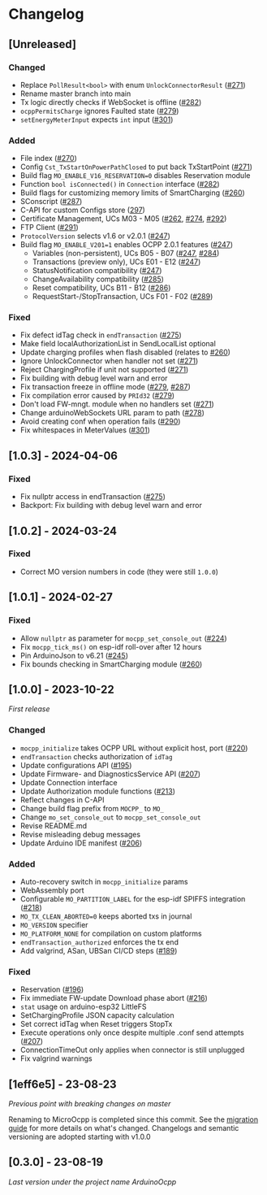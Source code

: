 # Changelog

## [Unreleased]

### Changed

- Replace `PollResult<bool>` with enum `UnlockConnectorResult` ([#271](https://github.com/matth-x/MicroOcpp/pull/271))
- Rename master branch into main
- Tx logic directly checks if WebSocket is offline ([#282](https://github.com/matth-x/MicroOcpp/pull/282))
- `ocppPermitsCharge` ignores Faulted state ([#279](https://github.com/matth-x/MicroOcpp/pull/279))
- `setEnergyMeterInput` expects `int` input ([#301](https://github.com/matth-x/MicroOcpp/pull/301))

### Added

- File index ([#270](https://github.com/matth-x/MicroOcpp/pull/270))
- Config `Cst_TxStartOnPowerPathClosed` to put back TxStartPoint ([#271](https://github.com/matth-x/MicroOcpp/pull/271))
- Build flag `MO_ENABLE_V16_RESERVATION=0` disables Reservation module
- Function `bool isConnected()` in `Connection` interface ([#282](https://github.com/matth-x/MicroOcpp/pull/282))
- Build flags for customizing memory limits of SmartCharging ([#260](https://github.com/matth-x/MicroOcpp/pull/260))
- SConscript ([#287](https://github.com/matth-x/MicroOcpp/pull/287))
- C-API for custom Configs store ([297](https://github.com/matth-x/MicroOcpp/pull/297))
- Certificate Management, UCs M03 - M05 ([#262](https://github.com/matth-x/MicroOcpp/pull/262), [#274](https://github.com/matth-x/MicroOcpp/pull/274), [#292](https://github.com/matth-x/MicroOcpp/pull/292))
- FTP Client ([#291](https://github.com/matth-x/MicroOcpp/pull/291))
- `ProtocolVersion` selects v1.6 or v2.0.1 ([#247](https://github.com/matth-x/MicroOcpp/pull/247))
- Build flag `MO_ENABLE_V201=1` enables OCPP 2.0.1 features ([#247](https://github.com/matth-x/MicroOcpp/pull/247))
    - Variables (non-persistent), UCs B05 - B07 ([#247](https://github.com/matth-x/MicroOcpp/pull/247), [#284](https://github.com/matth-x/MicroOcpp/pull/284))
    - Transactions (preview only), UCs E01 - E12 ([#247](https://github.com/matth-x/MicroOcpp/pull/247))
    - StatusNotification compatibility ([#247](https://github.com/matth-x/MicroOcpp/pull/247))
    - ChangeAvailability compatibility ([#285](https://github.com/matth-x/MicroOcpp/pull/285))
    - Reset compatibility, UCs B11 - B12 ([#286](https://github.com/matth-x/MicroOcpp/pull/286))
    - RequestStart-/StopTransaction, UCs F01 - F02 ([#289](https://github.com/matth-x/MicroOcpp/pull/289))

### Fixed

- Fix defect idTag check in `endTransaction` ([#275](https://github.com/matth-x/MicroOcpp/pull/275))
- Make field localAuthorizationList in SendLocalList optional
- Update charging profiles when flash disabled (relates to [#260](https://github.com/matth-x/MicroOcpp/pull/260))
- Ignore UnlockConnector when handler not set ([#271](https://github.com/matth-x/MicroOcpp/pull/271))
- Reject ChargingProfile if unit not supported ([#271](https://github.com/matth-x/MicroOcpp/pull/271))
- Fix building with debug level warn and error
- Fix transaction freeze in offline mode ([#279](https://github.com/matth-x/MicroOcpp/pull/279), [#287](https://github.com/matth-x/MicroOcpp/pull/287))
- Fix compilation error caused by `PRId32` ([#279](https://github.com/matth-x/MicroOcpp/pull/279))
- Don't load FW-mngt. module when no handlers set ([#271](https://github.com/matth-x/MicroOcpp/pull/271))
- Change arduinoWebSockets URL param to path ([#278](https://github.com/matth-x/MicroOcpp/issues/278))
- Avoid creating conf when operation fails ([#290](https://github.com/matth-x/MicroOcpp/pull/290))
- Fix whitespaces in MeterValues ([#301](https://github.com/matth-x/MicroOcpp/pull/301))

## [1.0.3] - 2024-04-06

### Fixed

- Fix nullptr access in endTransaction ([#275](https://github.com/matth-x/MicroOcpp/pull/275))
- Backport: Fix building with debug level warn and error

## [1.0.2] - 2024-03-24

### Fixed

- Correct MO version numbers in code (they were still `1.0.0`)

## [1.0.1] - 2024-02-27

### Fixed

- Allow `nullptr` as parameter for `mocpp_set_console_out` ([#224](https://github.com/matth-x/MicroOcpp/issues/224))
- Fix `mocpp_tick_ms()` on esp-idf roll-over after 12 hours
- Pin ArduinoJson to v6.21 ([#245](https://github.com/matth-x/MicroOcpp/issues/245))
- Fix bounds checking in SmartCharging module ([#260](https://github.com/matth-x/MicroOcpp/pull/260))

## [1.0.0] - 2023-10-22

_First release_

### Changed

- `mocpp_initialize` takes OCPP URL without explicit host, port ([#220](https://github.com/matth-x/MicroOcpp/pull/220))
- `endTransaction` checks authorization of `idTag`
- Update configurations API ([#195](https://github.com/matth-x/MicroOcpp/pull/195))
- Update Firmware- and DiagnosticsService API ([#207](https://github.com/matth-x/MicroOcpp/pull/207))
- Update Connection interface
- Update Authorization module functions ([#213](https://github.com/matth-x/MicroOcpp/pull/213))
- Reflect changes in C-API
- Change build flag prefix from `MOCPP_` to `MO_`
- Change `mo_set_console_out` to `mocpp_set_console_out`
- Revise README.md
- Revise misleading debug messages
- Update Arduino IDE manifest ([#206](https://github.com/matth-x/MicroOcpp/issues/206))

### Added

- Auto-recovery switch in `mocpp_initialize` params
- WebAssembly port
- Configurable `MO_PARTITION_LABEL` for the esp-idf SPIFFS integration ([#218](https://github.com/matth-x/MicroOcpp/pull/218))
- `MO_TX_CLEAN_ABORTED=0` keeps aborted txs in journal
- `MO_VERSION` specifier
- `MO_PLATFORM_NONE` for compilation on custom platforms
- `endTransaction_authorized` enforces the tx end
- Add valgrind, ASan, UBSan CI/CD steps ([#189](https://github.com/matth-x/MicroOcpp/pull/189))

### Fixed

- Reservation ([#196](https://github.com/matth-x/MicroOcpp/pull/196))
- Fix immediate FW-update Download phase abort ([#216](https://github.com/matth-x/MicroOcpp/pull/216))
- `stat` usage on arduino-esp32 LittleFS
- SetChargingProfile JSON capacity calculation
- Set correct idTag when Reset triggers StopTx
- Execute operations only once despite multiple .conf send attempts ([#207](https://github.com/matth-x/MicroOcpp/pull/207))
- ConnectionTimeOut only applies when connector is still unplugged
- Fix valgrind warnings

## [1eff6e5] - 23-08-23

_Previous point with breaking changes on master_

Renaming to MicroOcpp is completed since this commit. See the [migration guide](https://matth-x.github.io/MicroOcpp/migration/) for more details on what's changed. Changelogs and semantic versioning are adopted starting with v1.0.0

## [0.3.0] - 23-08-19

_Last version under the project name ArduinoOcpp_
